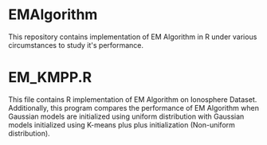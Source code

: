 # EMAlgorithm
This repository contains implementation of EM Algorithm in R under various circumstances to study it's performance.

# EM_KMPP.R
This file contains R implementation of EM Algorithm on Ionosphere Dataset.
Additionally, this program compares the performance of EM Algorithm when Gaussian models are initialized using uniform distribution with Gaussian models initialized using K-means plus plus initialization (Non-uniform distribution).
